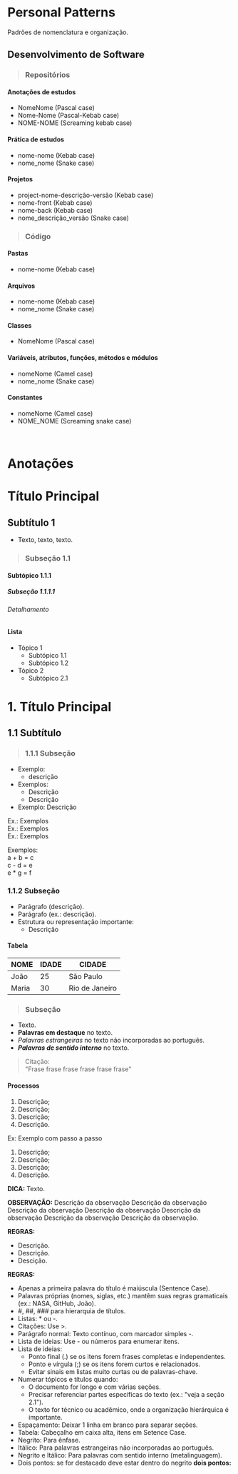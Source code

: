 # Personal Patterns
Padrões de nomenclatura e organização.

## Desenvolvimento de Software

> ### Repositórios

#### Anotações de estudos
* NomeNome (Pascal case)
* Nome-Nome (Pascal-Kebab case)
* NOME-NOME (Screaming kebab case)

#### Prática de estudos
* nome-nome (Kebab case)
* nome_nome (Snake case)

#### Projetos
* project-nome-descrição-versão (Kebab case)
* nome-front (Kebab case)
* nome-back (Kebab case)
* nome_descrição_versão (Snake case)

> ### Código

#### Pastas
* nome-nome (Kebab case)

#### Arquivos 
* nome-nome (Kebab case)
* nome_nome (Snake case)

#### Classes 
* NomeNome (Pascal case)

#### Variáveis, atributos, funções, métodos e módulos
* nomeNome (Camel case)
* nome_nome (Snake case)

#### Constantes
* nomeNome (Camel case)
* NOME_NOME (Screaming snake case)

<br>

# Anotações

# Título Principal

## Subtítulo 1
- Texto, texto, texto.

> ### Subseção 1.1

#### Subtópico 1.1.1

##### Subseção 1.1.1.1

###### Detalhamento

#### Lista
- Tópico 1
  - Subtópico 1.1
  - Subtópico 1.2
- Tópico 2
  - Subtópico 2.1

# 1. Título Principal

## 1.1 Subtítulo

> ### 1.1.1 Subseção
- Exemplo:
  - descrição
- Exemplos:
  - Descrição
  - Descrição
- Exemplo: Descrição

Ex.: Exemplos  
Ex.: Exemplos  
Ex.: Exemplos  

Exemplos:  
a + b = c  
c - d = e  
e * g = f  

### 1.1.2 Subseção
- Parágrafo (descrição).  
- Parágrafo (ex.: descrição).  
- Estrutura ou representação importante:
  - Descrição

#### Tabela

| NOME       | IDADE | CIDADE       |
|------------|-------|--------------|
| João       | 25    | São Paulo    |
| Maria      | 30    | Rio de Janeiro|

> ### Subseção
- Texto.
- **Palavras em destaque** no texto.
- *Palavras estrangeiras* no texto não incorporadas ao português.
- ***Palavras de sentido interno*** no texto.

> Citação:  
> "Frase frase frase frase frase frase"

#### Processos
1. Descrição;
2. Descrição;
3. Descrição;
4. Descrição.

Ex: Exemplo com passo a passo  
1. Descrição;
2. Descrição;
3. Descrição;
4. Descrição.

**DICA:** Texto.

**OBSERVAÇÃO:** Descrição da observação Descrição da observação Descrição da observação Descrição da observação Descrição da observação Descrição da observação Descrição da observação.

**REGRAS:**
- Descrição.
- Descrição.
- Descição.

**REGRAS:**
- Apenas a primeira palavra do título é maiúscula (Sentence Case).
- Palavras próprias (nomes, siglas, etc.) mantêm suas regras gramaticais (ex.: NASA, GitHub, João).
- #, ##, ### para hierarquia de títulos.
- Listas: * ou -.
- Citações: Use >.
- Parágrafo normal: Texto contínuo, com marcador simples -.
- Lista de ideias: Use - ou números para enumerar itens.
- Lista de ideias:
  - Ponto final (.) se os itens forem frases completas e independentes.
  - Ponto e vírgula (;) se os itens forem curtos e relacionados.
  - Evitar sinais em listas muito curtas ou de palavras-chave.
- Numerar tópicos e títulos quando:
  - O documento for longo e com várias seções.
  - Precisar referenciar partes específicas do texto (ex.: "veja a seção 2.1").
  - O texto for técnico ou acadêmico, onde a organização hierárquica é importante.
- Espaçamento: Deixar 1 linha em branco para separar seções.
- Tabela: Cabeçalho em caixa alta, itens em Setence Case.
- Negrito: 	Para ênfase.
- Itálico: Para palavras estrangeiras não incorporadas ao português.
- Negrito e Itálico: Para palavras com sentido interno (metalinguagem).
- Dois pontos: se for destacado deve estar dentro do negrito **dois pontos:**
